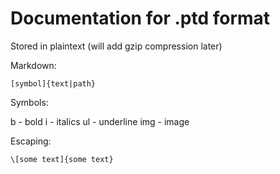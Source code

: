 # Documentation for .ptd format

Stored in plaintext (will add gzip compression later)

Markdown:

`[symbol]{text|path}`

Symbols:

b - bold
i - italics
ul - underline
img - image

Escaping:

`\[some text]{some text}`